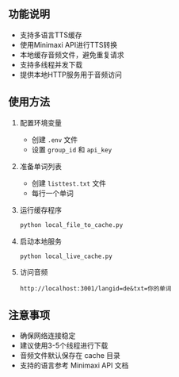## 功能说明

- 支持多语言TTS缓存
- 使用Minimaxi API进行TTS转换
- 本地缓存音频文件，避免重复请求
- 支持多线程并发下载
- 提供本地HTTP服务用于音频访问

## 使用方法

1. 配置环境变量
   - 创建 `.env` 文件
   - 设置 `group_id` 和 `api_key`

2. 准备单词列表
   - 创建 `listtest.txt` 文件
   - 每行一个单词

3. 运行缓存程序
   ```bash
   python local_file_to_cache.py
   ```

4. 启动本地服务
   ```bash
   python local_live_cache.py
   ```

5. 访问音频
   ```
   http://localhost:3001/langid=de&txt=你的单词
   ```

## 注意事项

- 确保网络连接稳定
- 建议使用3-5个线程进行下载
- 音频文件默认保存在 cache 目录
- 支持的语言参考 Minimaxi API 文档
